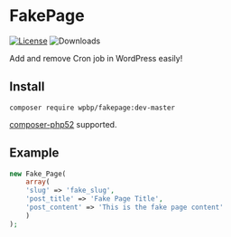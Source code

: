 # FakePage
[![License](https://img.shields.io/badge/License-GPL%20v3-blue.svg)](http://www.gnu.org/licenses/gpl-3.0)
![Downloads](https://img.shields.io/packagist/dt/wpbp/fakepage.svg) 

Add and remove Cron job in WordPress easily!

## Install

`composer require wpbp/fakepage:dev-master`

[composer-php52](https://github.com/composer-php52/composer-php52) supported.

## Example

```php
new Fake_Page(
	array(
    'slug' => 'fake_slug',
    'post_title' => 'Fake Page Title',
    'post_content' => 'This is the fake page content'
	)
);
```

